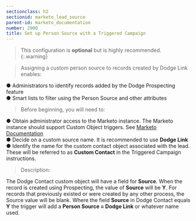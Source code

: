 ```yaml
---
sectionclass: h2
sectionid: marketo_lead_source
parent-id: marketo_documentation
number: 2900
title: Set up Person Source with a Triggered Campaign 
---
```

>This configuration is **optional** but is highly recommended.  
{:.warning}

>Assigning a custom person source to records created by Dodge Link enables:  

●  Administrators to identify records added by the Dodge Prospecting feature    
●  Smart lists to filter using the Person Source and other attributes    

>Before beginning, you will need to:  

●  Obtain administrator access to the Marketo instance. The Marketo instance should support Custom Object triggers. See [Marketo Documentation](https://docs.marketo.com/display/public/DOCS/Trigger+Off+Custom+Object+Changes)    
●  Decide on a custom source name.  It is recommended to use **Dodge Link**
●  Identify the name for the custom contact object associated with the lead. These will be referred to as **Custom Contact** in the Triggered Campaign instructions.    

>Description:  

The Dodge Contact custom object will have a field for __Source__.  When the record is created using Prospecting, the value of **Source** will be __Y__.  For records that previously existed or were created by any other process, the Source value will be blank.  Where the field **Source** in Dodge Contact equals **Y** the trigger will add a **Person Source = Dodge Link** or whatever name used.
